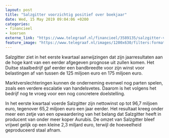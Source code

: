 ```yaml
---
layout: post
title: "Salzgitter voorzichtig positief over boekjaar"
date: Wed, 15 May 2019 09:04:06 +0200
categories: 
- financieel 
- koersen 
externe_link: "https://www.telegraaf.nl/financieel/3589135/salzgitter-voorzichtig-positief-over-boekjaar"
feature_image: "https://www.telegraaf.nl/images/1200x630/filters:format(jpeg):quality(80)/cdn-kiosk-api.telegraaf.nl/eb35463e-76df-11e9-aa5b-02d2fb1aa1d7.jpg"
---
```


<p class="intro">Salzgitter ziet in het eerste kwartaal aanwijzingen dat zijn jaarresultaten aan de hoge kant van een eerder afgegeven prognose uit zullen komen. Het Duitse staalbedrijf gaf eerder een bandbreedte voor zijn winst voor belastingen af van tussen de 125 miljoen euro en 175 miljoen euro.</p> <p>Marktverslechteringen kunnen de onderneming evenwel nog parten spelen, zoals een verdere escalatie van handelsvetes. Daarom is het volgens het bedrijf nog te vroeg voor een nog concretere doelstelling.</p><p>In het eerste kwartaal voerde Salzgitter zijn nettowinst op tot 96,7 miljoen euro, tegenover 65,2 miljoen euro een jaar eerder. Het resultaat kreeg onder meer een zetje van een opwaardering van het belang dat Salzgitter heeft in producent van onder meer koper Aurubis. De omzet van Salzgitter bleef vrijwel gelijk op een kleine 2,3 miljard euro, terwijl de hoeveelheid geproduceerd staal afnam.</p>
